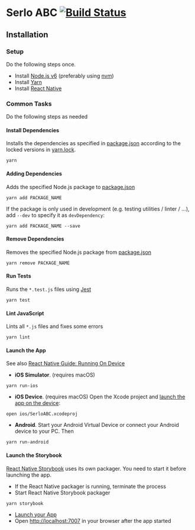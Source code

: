 # Serlo ABC [![Build Status](https://travis-ci.org/serlo-org/serlo-abc.svg?branch=master)](https://travis-ci.org/serlo-org/serlo-abc)

## Installation

### Setup

Do the following steps once.

* Install [Node.js v6](https://nodejs.org) (preferably using [nvm](https://github.com/creationix/nvm))
* Install [Yarn](https://yarnpkg.com/)
* Install [React Native](https://facebook.github.io/react-native/)

### Common Tasks

Do the following steps as needed

#### Install Dependencies

Installs the dependencies as specified in [package.json](package.json) according to the locked versions in [yarn.lock](yarn.lock).

```
yarn
```

#### Adding Dependencies

Adds the specified Node.js package to [package.json](package.json)
```
yarn add PACKAGE_NAME
```
If the package is only used in development (e.g. testing utilities / linter / ...), add `--dev` to specify it as `devDependency`:
```
yarn add PACKAGE_NAME --save
```

#### Remove Dependencies

Removes the specified Node.js package from [package.json](package.json)
```
yarn remove PACKAGE_NAME
```


#### Run Tests

Runs the `*.test.js` files using [Jest](https://facebook.github.io/jest/)
```
yarn test
```

#### Lint JavaScript

Lints all `*.js` files and fixes some errors
```
yarn lint
```

#### Launch the App

See also [React Native Guide: Running On Device](https://facebook.github.io/react-native/docs/running-on-device.html)

* **iOS Simulator**. (requires macOS)
```
yarn run-ios
```
* **iOS Device**. (requires macOS) Open the Xcode project and [launch the app on the device](https://developer.apple.com/library/content/documentation/IDEs/Conceptual/AppDistributionGuide/LaunchingYourApponDevices/LaunchingYourApponDevices.html):
```
open ios/SerloABC.xcodeproj
```
* **Android**. Start your Android Virtual Device or connect your Android device to your PC. Then
```
yarn run-android
```

#### Launch the Storybook

[React Native Storybook](https://github.com/storybooks/react-native-storybook) uses its own packager. You need to start it before launching the app.

* If the React Native packager is running, terminate the process
* Start React Native Storybook packager
```
yarn storybook
```
* [Launch your App](#launch-your-app)
* Open [http://localhost:7007](http://localhost:7007) in your browser after the app started
